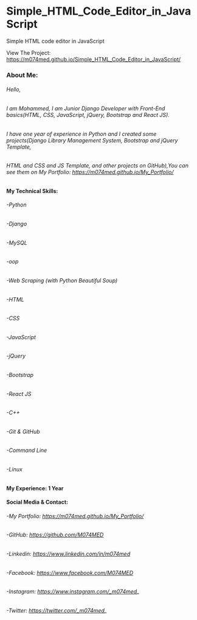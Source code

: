 # Simple_HTML_Code_Editor_in_JavaScript
Simple HTML code editor in JavaScript

View The Project: https://m074med.github.io/Simple_HTML_Code_Editor_in_JavaScript/


### About Me:
###### Hello,
###### I am Mohammed, I am Junior Django Developer with Front-End basics(HTML, CSS, JavaScript, jQuery, Bootstrap and React JS).
###### I have one year of experience in Python and I created some projects(Django Library Management System, Bootstrap and jQuery Template, 
###### HTML and CSS and JS Template, and other projects on GitHub),You can see them on My Portfolio: https://m074med.github.io/My_Portfolio/

#### My Technical Skills:
######  -Python
######  -Django
######  -MySQL
######  -oop
######  -Web Scraping (with Python Beautiful Soup)
######  -HTML
######  -CSS
######  -JavaScript
######  -jQuery
######  -Bootstrap
######  -React JS
######  -C++
######  -Git & GitHub
######  -Command Line
######  -Linux

#### My Experience: 1 Year


#### Social Media & Contact:
######  -My Portfolio: https://m074med.github.io/My_Portfolio/
######  -GitHub: https://github.com/M074MED
######  -Linkedin: https://www.linkedin.com/in/m074med
######  -Facebook: https://www.facebook.com/M074MED
######  -Instagram: https://www.instagram.com/_m074med_
######  -Twitter: https://twitter.com/_m074med_
